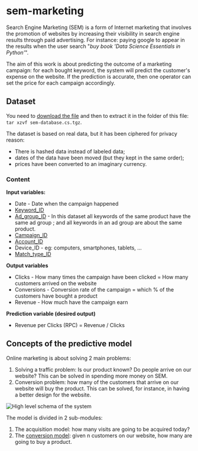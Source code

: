 # sem-marketing

Search Engine Marketing (SEM) is a form of Internet marketing that involves the promotion of websites by increasing their visibility in search engine results through paid advertising. For instance: paying google to appear in the results when the user search "*buy book 'Data Science Essentials in Python'*".

The aim of this work is about predicting the outcome of a marketing campaign: for each bought keyword, the system will predict the customer's expense on the website. If the prediction is accurate, then one operator can set the price for each campaign accordingly.


## Dataset
You need to [download the file](https://drive.google.com/file/d/0B1BAeQsIi6lgc0RiQlc1RHpiTFE/view?usp=sharing) and then to extract it in the folder of this file: `tar xzvf sem-database.cs.tgz`.

The dataset is based on real data, but it has been ciphered for privacy reason:
* There is hashed data instead of labeled data;
* dates of the data have been moved (but they kept in the same order);
* prices have been converted to an imaginary currency.

### Content

**Input variables:**
* Date - Date when the campaign happened
* [Keyword_ID](https://support.google.com/adwords/answer/6323?hl=en)
* [Ad_group_ID](https://support.google.com/adwords/answer/6298?hl=en) - In this dataset all keywords of the same product have the same ad group ; and all keywords in an ad group are about the same product.
* [Campaign_ID](https://support.google.com/adwords/answer/6304?hl=en)
* [Account_ID](https://support.google.com/adwords/answer/17779?hl=en)
* Device_ID - eg: computers, smartphones, tablets, ...
* [Match_type_ID](https://support.google.com/adwords/answer/2497836?hl=en)


**Output variables**

* Clicks - How many times the campaign have been clicked = How many customers arrived on the website
* Conversions - Conversion rate of the campaign = which % of the customers have bought a product
* Revenue - How much have the campaign earn

**Prediction variable (desired output)**

* Revenue per Clicks (RPC) = Revenue / Clicks


## Concepts of the predictive model
Online marketing is about solving 2 main problems:

1. Solving a traffic problem: Is our product known? Do people arrive on our website? This can be solved in spending more money on SEM.
2. Conversion problem: how many of the customers that arrive on our website will buy the product. This can be solved, for instance, in having a better design for the website.

![High level schema of the system](https://user-images.githubusercontent.com/1684807/29459986-592523c0-8426-11e7-9416-9d2bd6e757a2.png)

The model is divided in 2 sub-modules:
1. The acquisition model: how many visits are going to be acquired today?
2. The [conversion model](leads-prediction.ipynb): given n customers on our website, how many are going to buy a product.
